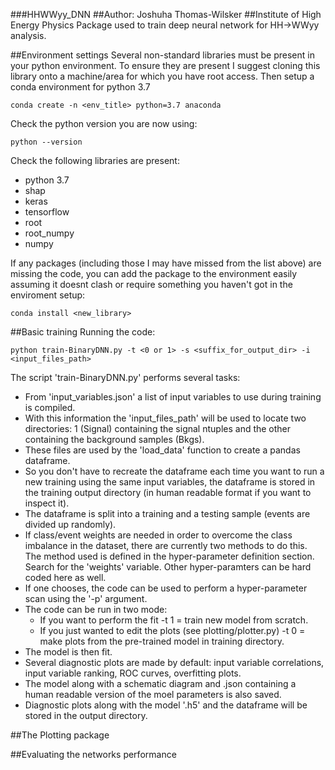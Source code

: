 ###HHWWyy_DNN
##Author: Joshuha Thomas-Wilsker
##Institute of High Energy Physics
Package used to train deep neural network for HH->WWyy analysis.

##Environment settings
Several non-standard libraries must be present in your python environment.
To ensure they are present I suggest cloning this library onto a machine/area
for which you have root access. Then setup a conda environment for python 3.7
```
conda create -n <env_title> python=3.7 anaconda
```

Check the python version you are now using:
```
python --version
```

Check the following libraries are present:

- python 3.7
- shap
- keras
- tensorflow
- root
- root_numpy
- numpy

If any packages (including those I may have missed from the list above) are missing the code,
you can add the package to the environment easily assuming it doesnt clash or require something
you haven't got in the enviroment setup:
```
conda install <new_library>
```


##Basic training
Running the code:
```
python train-BinaryDNN.py -t <0 or 1> -s <suffix_for_output_dir> -i <input_files_path>
```

The script 'train-BinaryDNN.py' performs several tasks:
- From 'input_variables.json' a list of input variables to use during training is compiled.
- With this information the 'input_files_path' will be used to locate two directories: 1 (Signal) containing the signal ntuples and the other containing the background samples (Bkgs).
- These files are used by the 'load_data' function to create a pandas dataframe.
- So you don't have to recreate the dataframe each time you want to run a new training using the same input variables, the dataframe is stored in the training output directory (in human readable format if you want to inspect it).
- The dataframe is split into a training and a testing sample (events are divided up randomly).
- If class/event weights are needed in order to overcome the class imbalance in the dataset, there are currently two methods to do this. The method used is defined in the hyper-parameter definition section. Search for the 'weights' variable. Other hyper-paramters can be hard coded here as well.
- If one chooses, the code can be used to perform a hyper-parameter scan using the '-p' argument.
- The code can be run in two mode:
    - If you want to perform the fit -t 1 = train new model from scratch.
    - If you just wanted to edit the plots (see plotting/plotter.py) -t 0 = make plots from the pre-trained model in training directory.
- The model is then fit.
- Several diagnostic plots are made by default: input variable correlations, input variable ranking, ROC curves, overfitting plots.
- The model along with a schematic diagram and .json containing a human readable version of the moel parameters is also saved.
- Diagnostic plots along with the model '.h5' and the dataframe will be stored in the output directory.

##The Plotting package

##Evaluating the networks performance
